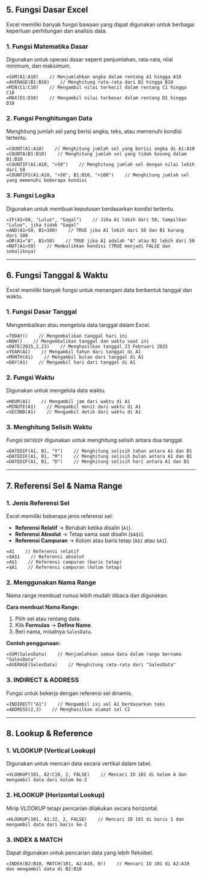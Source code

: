 ## 5. Fungsi Dasar Excel

Excel memiliki banyak fungsi bawaan yang dapat digunakan untuk berbagai keperluan perhitungan dan analisis data.

### 1. Fungsi Matematika Dasar
Digunakan untuk operasi dasar seperti penjumlahan, rata-rata, nilai minimum, dan maksimum.

```excel
=SUM(A1:A10)    // Menjumlahkan angka dalam rentang A1 hingga A10
=AVERAGE(B1:B10)    // Menghitung rata-rata dari B1 hingga B10
=MIN(C1:C10)    // Mengambil nilai terkecil dalam rentang C1 hingga C10
=MAX(D1:D10)    // Mengambil nilai terbesar dalam rentang D1 hingga D10
```

### 2. Fungsi Penghitungan Data
Menghitung jumlah sel yang berisi angka, teks, atau memenuhi kondisi tertentu.

```excel
=COUNT(A1:A10)    // Menghitung jumlah sel yang berisi angka di A1:A10
=COUNTA(B1:B10)    // Menghitung jumlah sel yang tidak kosong dalam B1:B10
=COUNTIF(A1:A10, ">50")    // Menghitung jumlah sel dengan nilai lebih dari 50
=COUNTIFS(A1:A10, ">50", B1:B10, "<100")    // Menghitung jumlah sel yang memenuhi beberapa kondisi
```

### 3. Fungsi Logika
Digunakan untuk membuat keputusan berdasarkan kondisi tertentu.

```excel
=IF(A1>50, "Lulus", "Gagal")    // Jika A1 lebih dari 50, tampilkan "Lulus", jika tidak "Gagal"
=AND(A1>50, B1<100)    // TRUE jika A1 lebih dari 50 dan B1 kurang dari 100
=OR(A1="A", B1>50)    // TRUE jika A1 adalah "A" atau B1 lebih dari 50
=NOT(A1>50)    // Membalikkan kondisi (TRUE menjadi FALSE dan sebaliknya)
```

---

## 6. Fungsi Tanggal & Waktu

Excel memiliki banyak fungsi untuk menangani data berbentuk tanggal dan waktu.

### 1. Fungsi Dasar Tanggal
Mengembalikan atau mengelola data tanggal dalam Excel.

```excel
=TODAY()    // Mengembalikan tanggal hari ini
=NOW()    // Mengembalikan tanggal dan waktu saat ini
=DATE(2025,2,23)    // Menghasilkan tanggal 23 Februari 2025
=YEAR(A1)    // Mengambil tahun dari tanggal di A1
=MONTH(A1)    // Mengambil bulan dari tanggal di A1
=DAY(A1)    // Mengambil hari dari tanggal di A1
```

### 2. Fungsi Waktu
Digunakan untuk mengelola data waktu.

```excel
=HOUR(A1)    // Mengambil jam dari waktu di A1
=MINUTE(A1)    // Mengambil menit dari waktu di A1
=SECOND(A1)    // Mengambil detik dari waktu di A1
```

### 3. Menghitung Selisih Waktu
Fungsi `DATEDIF` digunakan untuk menghitung selisih antara dua tanggal.

```excel
=DATEDIF(A1, B1, "Y")    // Menghitung selisih tahun antara A1 dan B1
=DATEDIF(A1, B1, "M")    // Menghitung selisih bulan antara A1 dan B1
=DATEDIF(A1, B1, "D")    // Menghitung selisih hari antara A1 dan B1
```

---

## 7. Referensi Sel & Nama Range

### 1. Jenis Referensi Sel
Excel memiliki beberapa jenis referensi sel:

- **Referensi Relatif** → Berubah ketika disalin (`A1`).
- **Referensi Absolut** → Tetap sama saat disalin (`$A$1`).
- **Referensi Campuran** → Kolom atau baris tetap (`A$1` atau `$A1`).

```excel
=A1    // Referensi relatif
=$A$1    // Referensi absolut
=A$1    // Referensi campuran (baris tetap)
=$A1    // Referensi campuran (kolom tetap)
```

### 2. Menggunakan Nama Range
Nama range membuat rumus lebih mudah dibaca dan digunakan.

**Cara membuat Nama Range:**
1. Pilih sel atau rentang data.
2. Klik **Formulas** → **Define Name**.
3. Beri nama, misalnya `SalesData`.

**Contoh penggunaan:**
```excel
=SUM(SalesData)    // Menjumlahkan semua data dalam range bernama "SalesData"
=AVERAGE(SalesData)    // Menghitung rata-rata dari "SalesData"
```

### 3. INDIRECT & ADDRESS
Fungsi untuk bekerja dengan referensi sel dinamis.

```excel
=INDIRECT("A1")    // Mengambil isi sel A1 berdasarkan teks
=ADDRESS(2,3)    // Menghasilkan alamat sel C2
```

---

## 8. Lookup & Reference

### 1. VLOOKUP (Vertical Lookup)
Digunakan untuk mencari data secara vertikal dalam tabel.

```excel
=VLOOKUP(101, A2:C10, 2, FALSE)    // Mencari ID 101 di kolom A dan mengambil data dari kolom ke-2
```

### 2. HLOOKUP (Horizontal Lookup)
Mirip VLOOKUP tetapi pencarian dilakukan secara horizontal.

```excel
=HLOOKUP(101, A1:J2, 2, FALSE)    // Mencari ID 101 di baris 1 dan mengambil data dari baris ke-2
```

### 3. INDEX & MATCH
Dapat digunakan untuk pencarian data yang lebih fleksibel.

```excel
=INDEX(B2:B10, MATCH(101, A2:A10, 0))    // Mencari ID 101 di A2:A10 dan mengambil data di B2:B10
